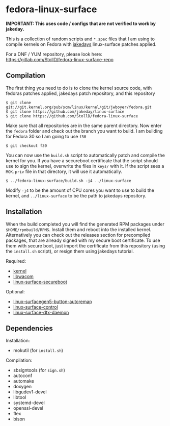 # fedora-linux-surface
**IMPORTANT: This uses code / configs that are not verified to work by jakeday.**

This is a collection of random scripts and `*.spec` files that I am using to compile kernels on Fedora with [jakedays](https://github.com/jakeday/linux-surface) linux-surface patches applied.

For a DNF / YUM repository, please look here: https://gitlab.com/StollD/fedora-linux-surface-repo

## Compilation
The first thing you need to do is to clone the kernel source code, with fedoras patches applied, jakedays patch repository, and this repository
```
$ git clone git://git.kernel.org/pub/scm/linux/kernel/git/jwboyer/fedora.git
$ git clone https://github.com/jakeday/linux-surface
$ git clone https://github.com/StollD/fedora-linux-surface
```

Make sure that all repositories are in the same parent directory. Now enter the `fedora` folder and check out the branch you want to build. I am building for Fedora 30 so I am going to use `f30`
```
$ git checkout f30
```

You can now use the `build.sh` script to automatically patch and compile the kernel for you. If you have a secureboot certificate that the script should use to sign the kernel, overwrite the files in `keys/` with it. If the script sees a `MOK.priv` file in that directory, it will use it automatically.
```
$ ../fedora-linux-surface/build.sh -j4 ../linux-surface
```
Modify `-j4` to be the amount of CPU cores you want to use to build the kernel, and `../linux-surface` to be the path to jakedays repository.

## Installation
When the build completed you will find the generated RPM packages under `$HOME/rpmbuild/RPMS`. Install them and reboot into the installed kernel.
Alternatively you can check out the releases section for precompiled packages, that are already signed with my secure boot certificate. To use them with secure boot,
just import the certificate from this repository (using the `install.sh` script), or resign them using jakedays tutorial.

Required:
* [kernel](https://github.com/StollD/fedora-linux-surface/releases/tag/kernel-surface-5.1.7)
* [libwacom](https://github.com/StollD/fedora-linux-surface/releases/tag/libwacom-surface-0.33)
* [linux-surface-secureboot](https://github.com/StollD/fedora-linux-surface/releases/tag/linux-surface-secureboot-1)

Optional:
* [linux-surfacegen5-button-autoremap](https://github.com/StollD/fedora-linux-surface/releases/tag/linux-surfacegen5-button-autoremap-1)
* [linux-surface-control](https://github.com/StollD/fedora-linux-surface/releases/tag/linux-surface-control-0.2.2)
* [linux-surface-dtx-daemon](https://github.com/StollD/fedora-linux-surface/releases/tag/linux-surface-dtx-daemon-0.1.2)

## Dependencies
Installation:
* mokutil (for `install.sh`)

Compilation:
* sbsigntools (for `sign.sh`)
* autoconf 
* automake 
* doxygen 
* libgudev1-devel 
* libtool 
* systemd-devel
* openssl-devel
* flex
* bison
